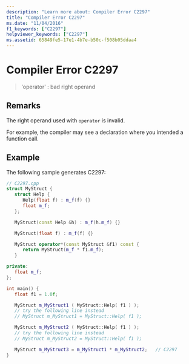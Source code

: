 ```yaml
---
description: "Learn more about: Compiler Error C2297"
title: "Compiler Error C2297"
ms.date: "11/04/2016"
f1_keywords: ["C2297"]
helpviewer_keywords: ["C2297"]
ms.assetid: 65849fe5-17e1-4b7e-b50c-f508b05ddaa4
---
```

# Compiler Error C2297

> 'operator' : bad right operand

## Remarks

The right operand used with `operator` is invalid.

For example, the compiler may see a declaration where you intended a function call.

## Example

The following sample generates C2297:

```cpp
// C2297.cpp
struct MyStruct {
   struct Help {
      Help(float f) : m_f(f) {}
      float m_f;
   };

   MyStruct(const Help &h) : m_f(h.m_f) {}

   MyStruct(float f) : m_f(f) {}

   MyStruct operator*(const MyStruct &f1) const {
      return MyStruct(m_f * f1.m_f);
   }

private:
   float m_f;
};

int main() {
   float f1 = 1.0f;

   MyStruct m_MyStruct1 ( MyStruct::Help( f1 ) );
   // try the following line instead
   // MyStruct m_MyStruct1 = MyStruct::Help( f1 );

   MyStruct m_MyStruct2 ( MyStruct::Help( f1 ) );
   // try the following line instead
   // MyStruct m_MyStruct2 = MyStruct::Help( f1 );

   MyStruct m_MyStruct3 = m_MyStruct1 * m_MyStruct2;   // C2297
}
```
